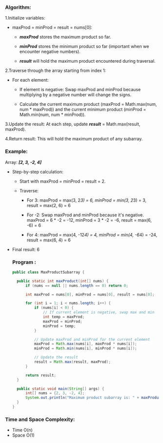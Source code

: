 ### Algorithm:
1.Initialize variables:

* maxProd = minProd = result = nums[0]:

  * ***maxProd*** stores the maximum product so far.

  * ***minProd*** stores the minimum product so far (important when we encounter negative numbers).

  * ***result*** will hold the maximum product encountered during traversal.

2.Traverse through the array starting from index 1:

* For each element:

  * If element is negative: Swap maxProd and minProd because multiplying by a negative number will change the signs.

  * Calculate the current maximum product (maxProd = Math.max(num, num * maxProd)) and the current minimum product (minProd = Math.min(num, num * minProd)).

3.Update the result: At each step, update ***result*** = Math.max(result, maxProd).

4.Return result: This will hold the maximum product of any subarray.  
### Example:
Array: ***[2, 3, -2, 4]***

* Step-by-step calculation:

  * Start with maxProd = minProd = result = 2.

  * Traverse:

    * For 3: maxProd = max(3, 2*3) = 6, minProd = min(3, 2*3) = 3, result = max(2, 6) = 6

    * For -2: Swap maxProd and minProd because it's negative. maxProd = 6 * -2 = -12, minProd = 3 * -2 = -6, result = max(6, -6) = 6

    * For 4: maxProd = max(4, -12*4) = 4, minProd = min(4, -6*4) = -24, result = max(6, 4) = 6

* Final result: 6

  ### Program :
  ``` Java
  public class MaxProductSubarray {

    public static int maxProduct(int[] nums) {
        if (nums == null || nums.length == 0) return 0;

        int maxProd = nums[0], minProd = nums[0], result = nums[0];

        for (int i = 1; i < nums.length; i++) {
            if (nums[i] < 0) {
                // If current element is negative, swap max and min
                int temp = maxProd;
                maxProd = minProd;
                minProd = temp;
            }

            // Update maxProd and minProd for the current element
            maxProd = Math.max(nums[i], maxProd * nums[i]);
            minProd = Math.min(nums[i], minProd * nums[i]);

            // Update the result
            result = Math.max(result, maxProd);
        }

        return result;
    }

    public static void main(String[] args) {
        int[] nums = {2, 3, -2, 4};
        System.out.println("Maximum product subarray is: " + maxProduct(nums));
    }
  }


### Time and Space Complexity:


* Time	O(n)
* Space	O(1)
